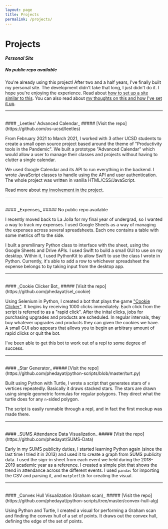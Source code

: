 ```yaml
---
layout: page
title: Projects
permalink: /projects/
---
```


<h1 class="page-heading">Projects</h1>

#### _Personal Site_
##### No public repo available

You're already using this project! After two and a half years, I've finally built my personal site. The development didn't take that long, I just didn't do it. I hope you're enjoying the experience. Read about [how to set up a site similar to this](/2021/09/16/site-repls.html). You can also read about [my thoughts on this and how I've set it up](/2021/09/15/new-post.html).

---
<br>
#### _Leetles' Advanced Calendar_
##### [Visit the repo](https://github.com/os-ucsd/leetles)

From February 2021 to March 2021, I worked with 3 other UCSD students to create a small open source project based around the theme of "Productivity tools in the Pandemic". We built a prototype "Advanced Calendar" which would allow a user to manage their classes and projects without having to clutter a single calendar.

We used Google Calendar and its API to run everything in the backend. I wrote JavaScript classes to handle using the API and user authentication. The whole project was written in vanilla HTML/CSS/JavaScript.

Read more about [my involvement in the project](/extracurriculars/).

---
<br>
#### _Expenses_
##### No public repo available

I recently moved back to La Jolla for my final year of undergrad, so I wanted a way to track my expenses. I used Google Sheets as a way of managing the expenses across several spreadsheets. Each one contains a table with some metrics off to the side. 

I built a premilinary Python class to interface with the sheet, using the Google Sheets and Drive APIs. I used Swift to build a small GUI to use on my desktop. Within it, I used PythonKit to allow Swift to use the class I wrote in Python. Currently, it's able to add a row to whichever spreadsheet the expense belongs to by taking input from the desktop app.

---
<br>
#### _Cookie Clicker Bot_
##### [Visit the repo](https://github.com/phedayat/sel_cookie)

Using Selenium in Python, I created a bot that plays the game ["Cookie Clicker"](https://orteil.dashnet.org/cookieclicker/). It begins by receiving 1000 clicks immediately. Each click from the script is referred to as a "rapid click". After the inital clicks, jobs for purchasing upgrades and products are scheduled. In regular intervals, they buy whatever upgrades and products they can given the cookies we have. A small GUI also appears that allows you to begin an arbitrary amount of rapid clicks or quit the bot.

I've been able to get this bot to work out of a repl to some degree of success.

---
<br>
#### _Star Generator_
##### [Visit the repo](https://github.com/phedayat/python-scripts/blob/master/turt.py)

Built using Python with Turtle, I wrote a script that generates stars of `n` vertices repeatedly. Basically it draws stacked stars. The stars are drawn using simple geometric formulas for regular polygons. They direct what the turtle does for any `n`-sided polygon.

The script is easily runnable through a repl, and in fact the first mockup was made there.

---
<br>
#### _SUMS Attendance Data Visualization_
##### [Visit the repo](https://github.com/phedayat/SUMS-Data)

Early in my SUMS publicity duties, I started learning Python again (since the last time I tried it in 2013) and used it to create a graph from SUMS publicity data. I used the sign-in sheet from each event we held during the 2018-2019 academic year as a reference. I created a simple plot that shows the trend in attendance across the different events. I used `pandas` for importing the CSV and parsing it, and `matplotlib` for creating the visual.

---
<br>
#### _Convex Hull Visualization (Graham scan)_
##### [Visit the repo](https://github.com/phedayat/python-scripts/tree/master/convex-hull-alg)

Using Python and Turtle, I created a visual for performing a Graham scan and finding the convex hull of a set of points. It draws out the convex hull, defining the edge of the set of points.